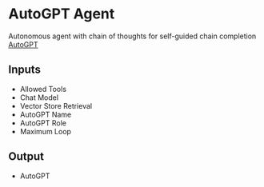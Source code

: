 # AutoGPT Agent
Autonomous agent with chain of thoughts for self-guided chain completion <br>
[AutoGPT](https://github.com/Significant-Gravitas/AutoGPT)
## Inputs
- Allowed Tools
- Chat Model
- Vector Store Retrieval
- AutoGPT Name
- AutoGPT Role
- Maximum Loop
## Output
- AutoGPT
